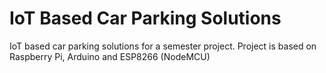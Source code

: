 # IoT Based Car Parking Solutions
IoT based car parking solutions for a semester project. Project is based on Raspberry Pi, Arduino and ESP8266 (NodeMCU)

